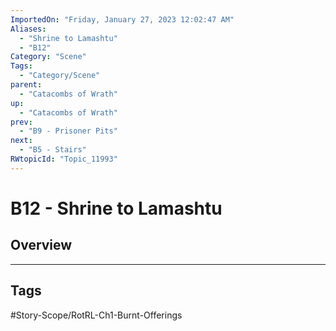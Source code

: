 ```yaml
---
ImportedOn: "Friday, January 27, 2023 12:02:47 AM"
Aliases:
  - "Shrine to Lamashtu"
  - "B12"
Category: "Scene"
Tags:
  - "Category/Scene"
parent:
  - "Catacombs of Wrath"
up:
  - "Catacombs of Wrath"
prev:
  - "B9 - Prisoner Pits"
next:
  - "B5 - Stairs"
RWtopicId: "Topic_11993"
---
```

# B12 - Shrine to Lamashtu
## Overview

---
## Tags
#Story-Scope/RotRL-Ch1-Burnt-Offerings

